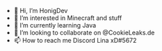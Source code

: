 - 👋 Hi, I’m HonigDev
- 👀 I’m interested in Minecraft and stuff
- 🌱 I’m currently learning Java
- 💞️ I’m looking to collaborate on @CookieLeaks.de
- 📫 How to reach me Discord Lina xD#5672

<!---
HonigDevxD/HonigDevxD is a ✨ special ✨ repository because its `README.md` (this file) appears on your GitHub profile.
You can click the Preview link to take a look at your changes.
--->
